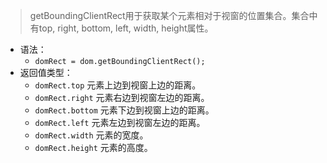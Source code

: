 > getBoundingClientRect用于获取某个元素相对于视窗的位置集合。集合中有top, right, bottom, left, width, height属性。
* 语法：
    - ```domRect = dom.getBoundingClientRect();```
* 返回值类型：
    - ```domRect.top``` 元素上边到视窗上边的距离。
    - ```domRect.right``` 元素右边到视窗左边的距离。
    - ```domRect.bottom``` 元素下边到视窗上边的距离。
    - ```domRect.left``` 元素左边到视窗左边的距离。
    - ```domRect.width``` 元素的宽度。
    - ```domRect.height``` 元素的高度。
